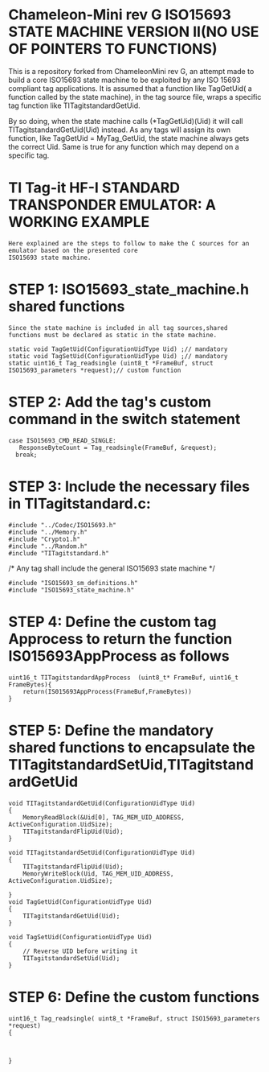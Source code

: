 Chameleon-Mini rev G ISO15693 STATE MACHINE VERSION II(NO USE OF POINTERS TO FUNCTIONS)
===========================================
This is a repository forked from ChameleonMini rev G, an attempt made to build a core ISO15693 state machine to be exploited by any ISO 15693 compliant tag applications.
It is assumed that a function like TagGetUid( a function called by the state machine), in the tag source file, wraps a specific tag function like  TITagitstandardGetUid.

By so doing, when the state machine calls (*TagGetUid)(Uid) it will
call TITagitstandardGetUid(Uid) instead. As any tags will assign its own function, like TagGetUid = MyTag_GetUid, the state machine always
gets the correct Uid. Same is true for any function which may depend on a specific tag.


TI Tag-it HF-I STANDARD TRANSPONDER EMULATOR: A WORKING EXAMPLE
============================================
    Here explained are the steps to follow to make the C sources for an emulator based on the presented core
    ISO15693 state machine.    

STEP 1: ISO15693_state_machine.h shared functions    
=================================================
    Since the state machine is included in all tag sources,shared functions must be declared as static in the state machine.
    
    static void TagGetUid(ConfigurationUidType Uid) ;// mandatory
    static void TagSetUid(ConfigurationUidType Uid) ;// mandatory
    static uint16_t Tag_readsingle (uint8_t *FrameBuf, struct ISO15693_parameters *request);// custom function
  
STEP 2: Add the tag's custom command in the switch statement
  =================================================
    case ISO15693_CMD_READ_SINGLE:        
       ResponseByteCount = Tag_readsingle(FrameBuf, &request);         
      break;

STEP 3: Include the necessary files in TITagitstandard.c:
===============================================================
    #include "../Codec/ISO15693.h"
    #include "../Memory.h"
    #include "Crypto1.h"
    #include "../Random.h"
    #include "TITagitstandard.h"

/* Any tag shall include the general ISO15693 state machine */
    
    #include "ISO15693_sm_definitions.h"
    #include "ISO15693_state_machine.h"

STEP 4: Define the custom tag Approcess to return the function IS015693AppProcess as follows
=================================================
    uint16_t TITagitstandardAppProcess  (uint8_t* FrameBuf, uint16_t FrameBytes){
        return(IS015693AppProcess(FrameBuf,FrameBytes))
    }
    
STEP 5: Define the mandatory shared functions to encapsulate the TITagitstandardSetUid,TITagitstandardGetUid
=================================================
    void TITagitstandardGetUid(ConfigurationUidType Uid)
    {	
        MemoryReadBlock(&Uid[0], TAG_MEM_UID_ADDRESS, ActiveConfiguration.UidSize);        
        TITagitstandardFlipUid(Uid);
    }	

    void TITagitstandardSetUid(ConfigurationUidType Uid)
    {
        TITagitstandardFlipUid(Uid);    
        MemoryWriteBlock(Uid, TAG_MEM_UID_ADDRESS, ActiveConfiguration.UidSize);
	
    }
    void TagGetUid(ConfigurationUidType Uid)
    {
        TITagitstandardGetUid(Uid);	
    }

    void TagSetUid(ConfigurationUidType Uid)
    {
        // Reverse UID before writing it
	    TITagitstandardSetUid(Uid);
    }

STEP 6: Define the custom functions
=================================================

    uint16_t Tag_readsingle( uint8_t *FrameBuf, struct ISO15693_parameters *request)
    {
     
     
     
    }
 
 
 
